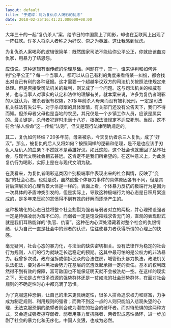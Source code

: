 ```yaml
---
layout: default
title: "于建嵘：对为复仇杀人喝彩的忧虑"
date: 2018-02-25T16:41:21.000000+08:00
---
```


​​大年三十的一起“复仇杀人”案，给节日的中国蒙上了阴影，却也在互联网上出现了一阵狂欢。许多人将杀人者称之为好汉、崇之为英雄。这让我感到忧虑。

为复仇杀人案喝彩的逻辑很简单：既然国家司法不能给你公平公正，你就应该血刃仇家，用暴力了结恩怨。

应该说，这种逻辑有很传统的伦理基础。问题在于，其一，谁来评判和如何评判“公平公正”？每一个当事人，都可以从自己有利的角度来看侍某一纠纷，都会找出对自己有利的各种证据。这才需要一个超越争议双方的司法机关按照法律规定来处理。但是否接受司法机关的裁判，则又成了一个问题。这与司法机关的权威有关，也与当事人对事实的认定和法律的理解有关。就本案来说，许多为复仇者喝彩的人就认为，被杀者很有权势，20多年前杀人母亲而没有被判死刑，一定是司法机关枉法有失公平。对于杀母案的具体案情，有关部门还没有公告天下，我们不得而知。但杀母者父母也是当地的农民，其兄仅是一个乡镇工作人员，应该是属实的。最关键是，杀母者犯罪时未满十八岁，根据法律规定不适应死刑。当然，这不符合“杀人偿命”这一传统“法则”，但又是现行法律明确规定的。

其二，复仇如何终结？20多年前，母亲被杀，今天复仇者杀三人复仇，成了“好汉”。那么，被复仇的后人又将如何？按照同样的逻辑和伦理，是不是也应该手刃仇人及仇人的血亲？不然就不是英雄好汉。如此这般，这个社会也就重回了丛林社会，与现代文明社会相去甚远。这肯定不是我们所希望的。在这种意义上，为此类复仇行为喝彩，实际上是在与现代文明为敌。

在我看来，为复仇者喝彩这类因个别极端事件表现出来的社会舆情，反映了“变狠”的社会心态。也就是说，虽然这些个体暴力事件的具体原因各有不同，但是其背后深层次的心理背景大体是一样的。表面上看，个体暴力反抗的极端行为是因为一次具体的矛盾冲突引发的，但是实际上，导致这种极端行为的心态是日积月累造成的，是多年来压抑的怨愤得不到有效的纾解而逐渐产生的。

这种极端化的心态日益将整个社会割裂为强者与弱者对立的两极，并心理预设强者一定是恃强凌弱为富不仁的，而弱者一定是饱受摧残求告无门的，直观的表现形式就是我们耳熟能详的“仇官、仇富”。这种在内心深处潜藏着对整个社会的仇恨情绪，认为自己一直是社会中的弱者的认识，往往使暴力者获得所谓的心理上的快感。

毫无疑问，社会心态的暴力化，与法治的缺失密切相关。没有法律作为稳定的社会行为规则，人们的行为就缺乏长远稳定的预期。这其中最可怕的是公权力的非法暴力。我曾多次说，政府强拆或偷拆民众的合法住房，城管街头暴力执法，政法机关执法犯法，要对各种黑社会势力在基层的沉渣泛起承担一定的责任。基本的权利既然得不到有效的保障，富可敌国也不能保证明天就不会被洗劫一空。在这样的现实之下，无论是占有很多资源的强势群体还是一贫如洗的社会弱势群体，在面对社会规则的不确定性时心中都充满了恐惧。

为了克服这种恐惧，让自己的未来更具确定性，很多人拼命追求权力和财富，力争成为制定规则、利用规则的强者；而做不到这一点的人则只能陷入悲观失望的心理，无法克服恐惧的绝望者则会成为潜在的社会的破坏者。而对待恐惧的这两种方式，又会造成强者掠夺弱者、弱者用暴力反抗强者，两者形成恶性循环，进一步加剧了社会的暴力化和无序化。中国人变狠，也成为必然。​​​​

